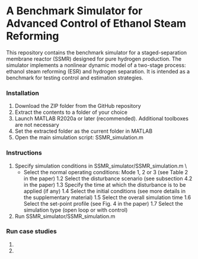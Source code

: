 # A Benchmark Simulator for Advanced Control of Ethanol Steam Reforming
This repository contains the benchmark simulator for a staged-separation membrane reactor (SSMR) designed for pure hydrogen production. The simulator implements a nonlinear dynamic model of a two-stage process: ethanol steam reforming (ESR) and hydrogen separation. It is intended as a benchmark for testing control and estimation strategies.

### Installation

1. Download the ZIP folder from the GitHub repository 
2. Extract the contents to a folder of your choice
3. Launch MATLAB R2020a or later (recommended). Additional toolboxes are not necessary
4. Set the extracted folder as the current folder in MATLAB
5. Open the main simulation script: SSMR_simulation.m 

### Instructions

1. Specify simulation conditions in SSMR_simulator/SSMR_simulation.m \\
    * Select the normal operating conditions: Mode 1, 2 or 3 (see Table 2 in the paper)
   1.2 Select the disturbance scenario (see subsection 4.2 in the paper)
   1.3 Specify the time at which the disturbance is to be applied (if any)
   1.4 Select the initial conditions (see more details in the supplementary material)
   1.5 Select the overall simulation time
   1.6 Select the set-point profile (see Fig. 4 in the paper)
   1.7 Select the simulation type (open loop or with control)
2. Run SSMR_simulator/SSMR_simulation.m 

### Run case studies

1.

2.
